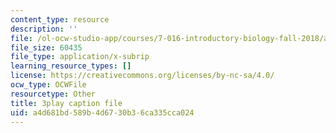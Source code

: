 ```yaml
---
content_type: resource
description: ''
file: /ol-ocw-studio-app/courses/7-016-introductory-biology-fall-2018/a4d681bd589b4d6730b36ca335cca024_68KXOYTc1mk.srt
file_size: 60435
file_type: application/x-subrip
learning_resource_types: []
license: https://creativecommons.org/licenses/by-nc-sa/4.0/
ocw_type: OCWFile
resourcetype: Other
title: 3play caption file
uid: a4d681bd-589b-4d67-30b3-6ca335cca024
---
```

